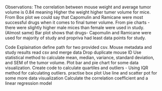 Observations:
The correlation between mouse weight and average tumor volume is 0.84 meaning Higher the weight higher tumer volume for mice.
From Box plot we could say that Capomulin and Ramicane were most successful drugs when it comes to final tumer volume.
From pie charts - there were slightly higher male mices than female were used in study. (Almost same)
Bar plot shows that drugs- Capomulin and Ramicane were used for majority of study and propriva had least data points for study.


Code Explaination
define path for two provided csv. Mouse metadata and study results
read csv and merge data
Drop duplicate mouse ID
Use statistical method to calculate mean, median, variance, standard deviation, and SEM of the tumor volume.
Plot bar and pie chart for some data visualization.
Create code to calculate quartiles and outliers - Using IQR method for calculating outliers.
practise box plot
Use line and scatter pot for some more data visualization
Calculate the correlation coefficient and a linear regression model 
